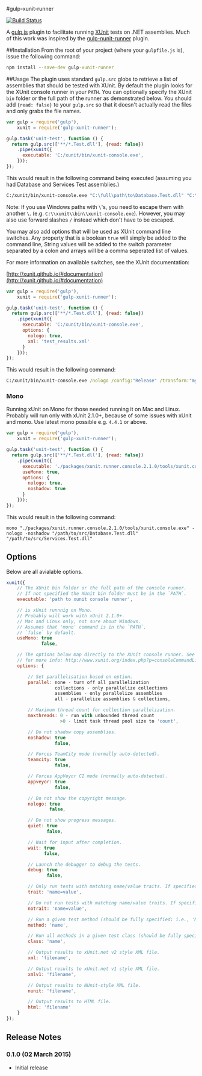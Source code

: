 #gulp-xunit-runner

[![Build Status](https://travis-ci.org/StefanBilliet/gulp-xunit-runner.svg?branch=master)](https://travis-ci.org/StefanBilliet/gulp-xunit-runner.svg?branch=master)

A [gulp.js](http://gulpjs.com/) plugin to facilitate running [XUnit](http://xunit.github.io/) tests on .NET assemblies. Much of this work was inspired by the [gulp-nunit-runner](https://github.com/keithmorris/gulp-nunit-runner) plugin.

##Installation
From the root of your project (where your `gulpfile.js` is), issue the following command:

```bat
npm install --save-dev gulp-xunit-runner
```

##Usage
The plugin uses standard `gulp.src` globs to retrieve a list of assemblies that should be tested with XUnit. By default the plugin looks for the XUnit console runner in your `PATH`. You can optionally specify the XUnit `bin` folder or the full path of the runner as demonstrated below. You should add `{read: false}` to your `gulp.src` so that it doesn't actually read the files and only grabs the file names.

```javascript
var gulp = require('gulp'),
    xunit = require('gulp-xunit-runner');

gulp.task('unit-test', function () {
  return gulp.src(['**/*.Test.dll'], {read: false})
    .pipe(xunit({
      executable: 'C:/xunit/bin/xunit-console.exe',
    }));
});

```
This would result in the following command being executed (assuming you had Database and Services Test assemblies.)

```bat
C:/xunit/bin/xunit-console.exe "C:\full\path\to\Database.Test.dll" "C:\full\path\to\Services.Test.dll"
```

Note: If you use Windows paths with `\`'s, you need to escape them with another `\`. (e.g. `C:\\xunit\\bin\\xunit-console.exe`). However, you may also use forward slashes `/` instead which don't have to be escaped.

You may also add options that will be used as XUnit command line switches. Any property that is a boolean `true` will simply be added to the command line, String values will be added to the switch parameter separated by a colon and arrays will be a comma seperated list of values.

For more information on available switches, see the XUnit documentation:

[http://xunit.github.io/#documentation](http://xunit.github.io/#documentation)

```javascript
var gulp = require('gulp'),
    xunit = require('gulp-xunit-runner');

gulp.task('unit-test', function () {
  return gulp.src(['**/*.Test.dll'], {read: false})
    .pipe(xunit({
      executable: 'C:/xunit/bin/xunit-console.exe',
      options: {
        nologo: true,
        xml: 'test_results.xml'
      }
    }));
});
```
This would result in the following command:

```bat
C:/xunit/bin/xunit-console.exe /nologo /config:"Release" /transform:"myTransform.xslt" "C:\full\path\to\Database.Test.dll" "C:\full\path\to\Services.Test.dll"
```

### Mono

Running xUnit on Mono for those needed running it on Mac and Linux. 
Probably will run only with xUnit 2.1.0+, because of some issues with xUnit and mono.
Use latest mono possible e.g. `4.4.1` or above.

```javascript
var gulp = require('gulp'),
    xunit = require('gulp-xunit-runner');

gulp.task('unit-test', function () {
  return gulp.src(['**/*.Test.dll'], {read: false})
    .pipe(xunit({
      executable: './packages/xunit.runner.console.2.1.0/tools/xunit.console.exe',
      useMono: true,
      options: {
        nologo: true,
	    noshadow: true
      }      
    }));
});
```
This would result in the following command:

```shell
mono "./packages/xunit.runner.console.2.1.0/tools/xunit.console.exe" -nologo -noshadow "/path/to/src/Database.Test.dll" "/path/to/src/Services.Test.dll"
```

## Options

Below are all avialable options.

```js
xunit({
    // The XUnit bin folder or the full path of the console runner.
    // If not specified the XUnit bin folder must be in the `PATH`.
    executable: 'path to xunit console runner',

    // is xUnit runnnig on Mono. 
    // Probably will work with xUnit 2.1.0+. 
    // Mac and Linux only, not sure about Windows.
    // Assumes that 'mono' command is in the `PATH`.
    // `false` by default.
    useMono: true
             false,

    // The options below map directly to the XUnit console runner. See here
    // for more info: http://www.xunit.org/index.php?p=consoleCommandLine&r=2.6.3
    options: {

        // Set parallelisation based on option.
        parallel: none - turn off all parallelization
                  collections - only parallelize collections
                  assemblies - only parallelize assemblies
                  all - parallelize assemblies & collections,

        // Maximum thread count for collection parallelization.
        maxthreads: 0 - run with unbounded thread count
                    >0 - limit task thread pool size to 'count',

        // Do not shadow copy assemblies.
        noshadow: true
                  false,

        // Forces TeamCity mode (normally auto-detected).
        teamcity: true
                  false,

        // Forces AppVeyor CI mode (normally auto-detected).
        appveyor: true
                  false,

        // Do not show the copyright message.
        nologo: true
                false,

        // Do not show progress messages.
        quiet: true
               false,

        // Wait for input after completion.
        wait: true
              false,

        // Launch the debugger to debug the tests.
        debug: true
               false,

        // Only run tests with matching name/value traits. If specified more than once, acts as an OR operation.
        trait: 'name=value',

        // Do not run tests with matching name/value traits. If specified more than once, acts as an AND operation.
        notrait: 'name=value',

        // Run a given test method (should be fully specified; i.e., 'MyNamespace.MyClass.MyTestMethod'). If specified more than once, acts as an OR operation
        method: 'name',

        // Run all methods in a given test class (should be fully specified; i.e., 'MyNamespace.MyClass'). If specified more than once, acts as an OR operation.
        class: 'name',

        // Output results to xUnit.net v2 style XML file.
        xml: 'filename',

        // Output results to xUnit.net v1 style XML file.
        xmlv1: 'filename',

        // Output results to NUnit-style XML file.
        nunit: 'filename',

        // Output results to HTML file.
        html: 'filename'
    }
});
```

## Release Notes

### 0.1.0 (02 March 2015)
- Initial release
